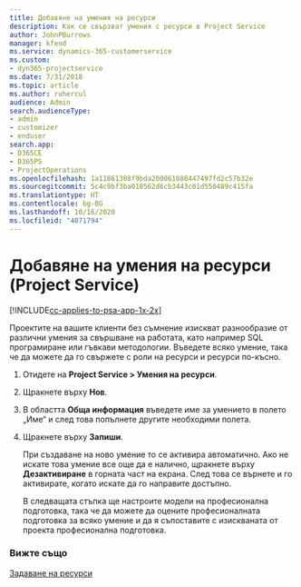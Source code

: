 ```yaml
---
title: Добавяне на умения на ресурси
description: Как се свързват умения с ресурси в Project Service
author: JohnPBurrows
manager: kfend
ms.service: dynamics-365-customerservice
ms.custom:
- dyn365-projectservice
ms.date: 7/31/2018
ms.topic: article
ms.author: ruhercul
audience: Admin
search.audienceType:
- admin
- customizer
- enduser
search.app:
- D365CE
- D365PS
- ProjectOperations
ms.openlocfilehash: 1a11861308f9bda200061880447497fd2c57b32e
ms.sourcegitcommit: 5c4c9bf3ba018562d6cb3443c01d550489c415fa
ms.translationtype: HT
ms.contentlocale: bg-BG
ms.lasthandoff: 10/16/2020
ms.locfileid: "4071794"
---
```

# <a name="add-resource-skills-project-service"></a>Добавяне на умения на ресурси (Project Service)

[!INCLUDE[cc-applies-to-psa-app-1x-2x](../includes/cc-applies-to-psa-app-1x-2x.md)]

Проектите на вашите клиенти без съмнение изискват разнообразие от различни умения за свършване на работата, като например SQL програмиране или гъвкави методологии. Въведете всяко умение, така че да можете да го свържете с роли на ресурси и ресурси по-късно.  
  
1. Отидете на **Project Service > Умения на ресурси**.  
  
2. Щракнете върху **Нов**.  
  
3. В областта **Обща информация** въведете име за умението в полето „Име“ и след това попълнете другите необходими полета.  
  
4. Щракнете върху **Запиши**.  
  
   При създаване на ново умение то се активира автоматично. Ако не искате това умение все още да е налично, щракнете върху **Дезактивиране** в горната част на екрана. След това се върнете и го активирате, когато искате да го направите достъпно.  
  
   В следващата стъпка ще настроите модели на професионална подготовка, така че да можете да оцените професионалната подготовка за всяко умение и да я съпоставите с изискваната от проекта професионална подготовка.  
  
### <a name="see-also"></a>Вижте също  
 [Задаване на ресурси](../psa/set-up-resources.md)
